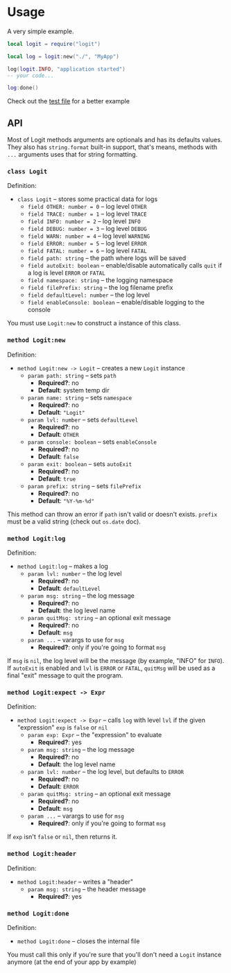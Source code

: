 # Usage

A very simple example.

```lua
local logit = require("logit")

local log = logit:new("./", "MyApp")

log(logit.INFO, "application started")
-- your code...

log:done()
```

Check out the [test file](test.lua) for a better example

## API

Most of Logit methods arguments are optionals and has its defaults values. They also has `string.format` built-in support, that's means, methods with `...` arguments uses that for string formatting.

### `class Logit`

Definition:

  * `class Logit` &ndash; stores some practical data for logs
    - `field OTHER: number = 0` &ndash; log level `OTHER`
    - `field TRACE: number = 1` &ndash; log level `TRACE`
    - `field INFO: number = 2` &ndash; log level `INFO`
    - `field DEBUG: number = 3` &ndash; log level `DEBUG`
    - `field WARN: number = 4` &ndash; log level `WARNING`
    - `field ERROR: number = 5` &ndash; log level `ERROR`
    - `field FATAL: number = 6` &ndash; log level `FATAL`
    - `field path: string` &ndash; the path where logs will be saved
    - `field autoExit: boolean` &ndash; enable/disable automatically calls `quit` if a log is level `ERROR` or `FATAL`
    - `field namespace: string` &ndash; the logging namespace
    - `field filePrefix: string` &ndash; the log filename prefix
    - `field defaultLevel: number` &ndash; the log level
    - `field enableConsole: boolean` &ndash; enable/disable logging to the console

You must use `Logit:new` to construct a instance of this class.

### `method Logit:new`

Definition:

  * `method Logit:new -> Logit` &ndash; creates a new `Logit` instance
    - `param path: string` &ndash; sets `path`
      - **Required?**: no
      - **Default**: system temp dir
    - `param name: string` &ndash; sets `namespace`
      - **Required?**: no
      - **Default**: `"Logit"`
    - `param lvl: number` &ndash; sets `defaultLevel`
      - **Required?**: no
      - **Default**: `OTHER`
    - `param console: boolean` &ndash; sets `enableConsole`
      - **Required?**: no
      - **Default**: `false`
    - `param exit: boolean` &ndash; sets `autoExit`
      - **Required?**: no
      - **Default**: `true`
    - `param prefix: string` &ndash; sets `filePrefix`
      - **Required?**: no
      - **Default**: `"%Y-%m-%d"`

This method can throw an error if `path` isn't valid or doesn't exists.
`prefix` must be a valid string (check out `os.date` doc).

### `method Logit:log`

Definition:

  * `method Logit:log` &ndash; makes a log
    - `param lvl: number` &ndash; the log level
      - **Required?**: no
      - **Default**: `defaultLevel`
    - `param msg: string` &ndash; the log message
      - **Required?**: no
      - **Default**: the log level name
    - `param quitMsg: string` &ndash; an optional exit message
      - **Required?**: no
      - **Default**: `msg`
    - `param ...` &ndash; varargs to use for `msg`
      - **Required?**: only if you're going to format `msg`

If `msg` is `nil`, the log level will be the message (by example, "INFO" for `INFO`).
If `autoExit` is enabled and `lvl` is `ERROR` or `FATAL`, `quitMsg` will be used as a final "exit" message to quit the program.

### `method Logit:expect -> Expr`

Definition:

  * `method Logit:expect -> Expr` &ndash; calls `log` with level `lvl` if the given "expression" `exp` is `false` or `nil`
    - `param exp: Expr` &ndash; the "expression" to evaluate
      - **Required?**: yes
    - `param msg: string` &ndash; the log message
      - **Required?**: no
      - **Default**: the log level name
    - `param lvl: number` &ndash; the log level, but defaults to `ERROR`
      - **Required?**: no
      - **Default**: `ERROR`
    - `param quitMsg: string` &ndash; an optional exit message
      - **Required?**: no
      - **Default**: `msg`
    - `param ...` &ndash; varargs to use for `msg`
      - **Required?**: only if you're going to format `msg`

If `exp` isn't `false` or `nil`, then returns it.

### `method Logit:header`

Definition:

  * `method Logit:header` &ndash; writes a "header"
    - `param msg: string` &ndash; the header message
      - **Required?**: yes

### `method Logit:done`

Definition:

  * `method Logit:done` &ndash; closes the internal file

You must call this only if you're sure that you'll don't need a `Logit` instance anymore (at the end of your app by example)